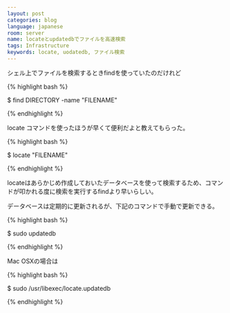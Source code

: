 ```yaml
---
layout: post
categories: blog
language: japanese
room: server
name: locateとupdatedbでファイルを高速検索
tags: Infrastructure
keywords: locate, uodatedb, ファイル検索
---
```


シェル上でファイルを検索するときfindを使っていたのだけれど

{% highlight bash %}

$ find DIRECTORY -name "FILENAME"

{% endhighlight %}

locate コマンドを使ったほうが早くて便利だよと教えてもらった。

{% highlight bash %}

$ locate "FILENAME"

{% endhighlight %}

locateはあらかじめ作成しておいたデータベースを使って検索するため、コマンドが叩かれる度に検索を実行するfindより早いらしい。

データベースは定期的に更新されるが、下記のコマンドで手動で更新できる。

{% highlight bash %}

$ sudo updatedb

{% endhighlight %}

Mac OSXの場合は

{% highlight bash %}

$ sudo /usr/libexec/locate.updatedb

{% endhighlight %}
